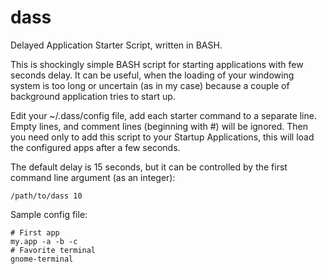 dass
====

Delayed Application Starter Script, written in BASH.

This is shockingly simple BASH script for starting applications with few seconds delay. It can be useful, when the loading of your windowing system is too long or uncertain (as in my case) because a couple of background application tries to start up.

Edit your ~/.dass/config file, add each starter command to a separate line. Empty lines, and comment lines (beginning with #) will be ignored. Then you need only to add this script to your Startup Applications, this will load the configured apps after a few seconds.

The default delay is 15 seconds, but it can be controlled by the first command line argument (as an integer):

```/path/to/dass 10```

Sample config file:
```
# First app
my.app -a -b -c
# Favorite terminal
gnome-terminal
```
